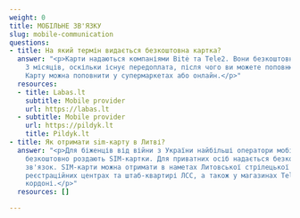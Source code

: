 ```yaml
---
weight: 0
title: МОБІЛЬНЕ ЗВ'ЯЗКУ
slug: mobile-communication
questions:
- title: На який термін видається безкоштовна картка?
  answer: "<p>Карти надаються компаніями Bitė та Tele2. Вони безкоштовні протягом
    3 місяців, оскільки існує передоплата, після чого ви можете поповнювати їх самостійно.
    Карту можна поповнити у супермаркетах або онлайн.</p>"
  resources:
  - title: Labas.lt
    subtitle: Mobile provider
    url: https://labas.lt
  - subtitle: Mobile provider
    url: https://pildyk.lt
    title: Pildyk.lt
- title: Як отримати sim-карту в Литві?
  answer: "<p>Для біженців від війни з України найбільші оператори мобільного зв'язку
    безкоштовно роздають SIM-картки. Для приватних осіб надається безкоштовний мобільний
    зв'язок. SIM-карти можна отримати в наметах Литовської стрілецької спілки (ЛСС),
    реєстраційних центрах та штаб-квартирі ЛСС, а також у магазинах Telia на литовсько-польському
    кордоні.</p>"
  resources: []

---
```

